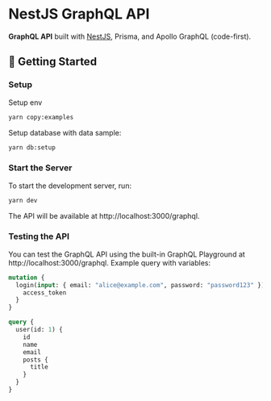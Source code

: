 # NestJS GraphQL API

**GraphQL API** built with [NestJS](https://nestjs.com/), Prisma, and Apollo GraphQL (code-first).

## 🚀 Getting Started

### Setup

Setup env

```bash
yarn copy:examples
```

Setup database with data sample:

```bash
yarn db:setup
```

### Start the Server

To start the development server, run:

```bash
yarn dev
```

The API will be available at http://localhost:3000/graphql.

### Testing the API

You can test the GraphQL API using the built-in GraphQL Playground at http://localhost:3000/graphql. Example query with variables:

```graphql
mutation {
  login(input: { email: "alice@example.com", password: "password123" }) {
    access_token
  }
}

query {
  user(id: 1) {
    id
    name
    email
    posts {
      title
    }
  }
}
```

